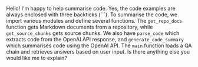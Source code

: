 Hello! I'm happy to help summarise code. Yes, the code examples are always enclosed with three backticks (```). To summarise the code, we import various modules and define several functions. The `get_repo_docs` function gets Markdown documents from a repository, while `get_source_chunks` gets source chunks. We also have `parse_code` which extracts code from the OpenAI API response, and `generate_code_summary` which summarises code using the OpenAI API. The `main` function loads a QA chain and retrieves answers based on user input. Is there anything else you would like me to explain?